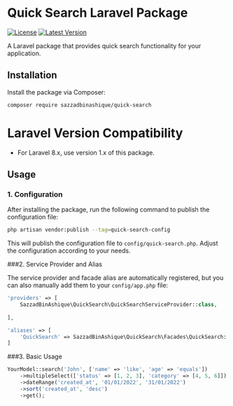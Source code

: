 # Quick Search Laravel Package

[![License](https://img.shields.io/badge/License-MIT-blue.svg)](https://opensource.org/licenses/MIT)
[![Latest Version](https://img.shields.io/github/v/release/sazzadbinashique/quick-search)](https://github.com/sazzadbinashique/quick-search/releases)

A Laravel package that provides quick search functionality for your application.

## Installation

Install the package via Composer:

```bash
composer require sazzadbinashique/quick-search
```
# Laravel Version Compatibility
- For Laravel 8.x, use version 1.x of this package.

## Usage

### 1. Configuration

After installing the package, run the following command to publish the configuration file:

```bash
php artisan vendor:publish --tag=quick-search-config
```

This will publish the configuration file to ` config/quick-search.php `. Adjust the configuration according to your needs.

###2. Service Provider and Alias

The service provider and facade alias are automatically registered, but you can also manually add them to your ` config/app.php ` file:

```php
'providers' => [
    SazzadBinAshique\QuickSearch\QuickSearchServiceProvider::class,
  
],

'aliases' => [
    'QuickSearch' => SazzadBinAshique\QuickSearch\Facades\QuickSearch::class,
]
```    


###3.  Basic Usage

```php
YourModel::search('John', ['name' => 'like', 'age' => 'equals'])
    ->multipleSelect(['status' => [1, 2, 3], 'category' => [4, 5, 6]])
    ->dateRange('created_at', '01/01/2022', '31/01/2022')
    ->sort('created_at', 'desc')
    ->get();
```
